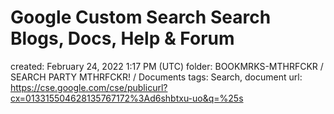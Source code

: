 # Google Custom Search Search Blogs, Docs, Help & Forum

created: February 24, 2022 1:17 PM (UTC)
folder: BOOKMRKS-MTHRFCKR / SEARCH PARTY MTHRFCKR! / Documents
tags: Search, document
url: https://cse.google.com/cse/publicurl?cx=013315504628135767172%3Ad6shbtxu-uo&q=%25s